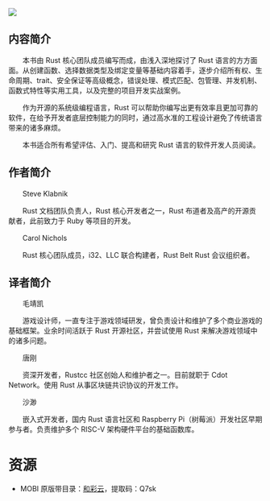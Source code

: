 ![](http://img3m2.ddimg.cn/79/0/28555342-1_u_5.jpg)

## 内容简介

　　本书由 Rust 核心团队成员编写而成，由浅入深地探讨了 Rust 语言的方方面面。从创建函数、选择数据类型及绑定变量等基础内容着手，逐步介绍所有权、生命周期、trait、安全保证等高级概念，错误处理、模式匹配、包管理、并发机制、函数式特性等实用工具，以及完整的项目开发实战案例。

　　作为开源的系统级编程语言，Rust 可以帮助你编写出更有效率且更加可靠的软件，在给予开发者底层控制能力的同时，通过高水准的工程设计避免了传统语言带来的诸多麻烦。

　　本书适合所有希望评估、入门、提高和研究 Rust 语言的软件开发人员阅读。

## 作者简介

　　Steve Klabnik

　　Rust 文档团队负责人，Rust 核心开发者之一，Rust 布道者及高产的开源贡献者，此前致力于 Ruby 等项目的开发。

　　Carol Nichols

　　Rust 核心团队成员，i32、LLC 联合构建者，Rust Belt Rust 会议组织者。

## 译者简介

　　毛靖凯

　　游戏设计师，一直专注于游戏领域研发，曾负责设计和维护了多个商业游戏的基础框架。业余时间活跃于 Rust 开源社区，并尝试使用 Rust 来解决游戏领域中的诸多问题。

　　唐刚

　　资深开发者，Rustcc 社区创始人和维护者之一。目前就职于 Cdot Network。使用 Rust 从事区块链共识协议的开发工作。

　　沙渺

　　嵌入式开发者，国内 Rust 语言社区和 Raspberry Pi（树莓派）开发社区早期参与者。负责维护多个 RISC-V 架构硬件平台的基础函数库。

# 资源

* MOBI 原版带目录：[和彩云](https://caiyun.139.com/m/i?0n5CsMisfnerA)，提取码：Q7sk
